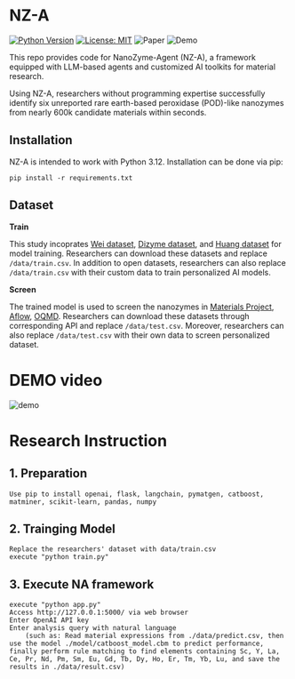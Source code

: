 # NZ-A

[![Python Version](https://img.shields.io/badge/python-3.12-orange)](https://www.python.org/)
[![License: MIT](https://img.shields.io/badge/License-Apache--2.0-blue)](https://opensource.org/licenses/Apache-2.0)
![Paper](https://img.shields.io/badge/Paper-green)
![Demo](https://img.shields.io/badge/Demo-red)

This repo provides code for NanoZyme-Agent (NZ-A), a framework equipped with LLM-based agents and customized AI toolkits for material research. 

Using NZ-A, researchers without programming expertise successfully identify six unreported rare earth-based peroxidase (POD)-like nanozymes from nearly 600k candidate materials within seconds. 

## Installation

NZ-A is intended to work with Python 3.12. Installation can be done via pip:

```
pip install -r requirements.txt
```

## Dataset

**Train**

This study incoprates [Wei dataset](http://nanozymes.net), [Dizyme dataset](https://dizyme.aicidlab.itmo.ru/), and [Huang dataset](https://advanced.onlinelibrary.wiley.com/doi/10.1002/adma.202201736) for model training. Researchers can download these datasets and replace `/data/train.csv`. In addition to open datasets, researchers can also replace `/data/train.csv` with their custom data to train personalized AI models.

**Screen**

The trained model is used to screen the nanozymes in [Materials Project](https://next-gen.materialsproject.org/), [Aflow](https://aflowlib.org/), [OQMD](https://oqmd.org/). Researchers can download these datasets through corresponding API and replace `/data/test.csv`. Moreover, researchers can also replace `/data/test.csv` with their own data to screen personalized dataset.




# DEMO video
![demo](https://github.com/user-attachments/assets/967f84b5-8787-45e8-9064-d66169120fae)

# Research Instruction
## 1. Preparation
    Use pip to install openai, flask, langchain, pymatgen, catboost, matminer, scikit-learn, pandas, numpy
## 2. Trainging Model
    Replace the researchers' dataset with data/train.csv
    execute "python train.py"
## 3. Execute NA framework
    execute "python app.py" 
    Access http://127.0.0.1:5000/ via web browser
    Enter OpenAI API key
    Enter analysis query with natural language 
        (such as: Read material expressions from ./data/predict.csv, then use the model ./model/catboost_model.cbm to predict performance, finally perform rule matching to find elements containing Sc, Y, La, Ce, Pr, Nd, Pm, Sm, Eu, Gd, Tb, Dy, Ho, Er, Tm, Yb, Lu, and save the results in ./data/result.csv)
